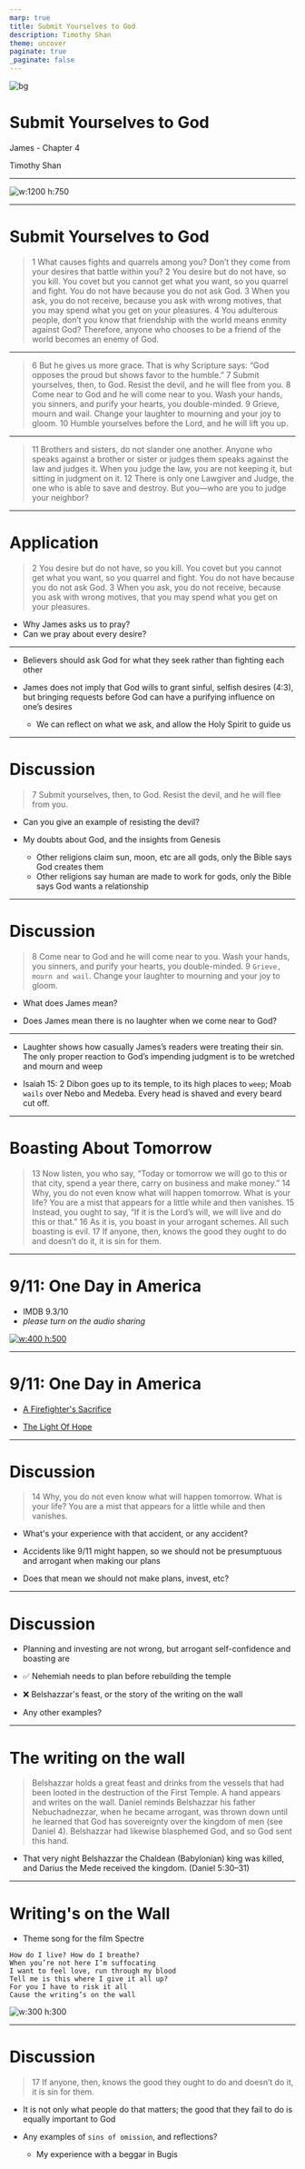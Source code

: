 ```yaml
---
marp: true
title: Submit Yourselves to God 
description: Timothy Shan
theme: uncover
paginate: true
_paginate: false
---
```


![bg](./assets/gradient.jpg)

# <!--fit--> Submit Yourselves to God

James - Chapter 4

Timothy Shan

---

![w:1200 h:750](https://user-images.githubusercontent.com/106022681/185776875-8c15faa5-2d53-40ee-ba2e-2bb6432fa15c.png)

---

# Submit Yourselves to God

> 1 What causes fights and quarrels among you? Don’t they come from your desires that battle within you?
2 You desire but do not have, so you kill. You covet but you cannot get what you want, so you quarrel and fight. You do not have because you do not ask God.
3 When you ask, you do not receive, because you ask with wrong motives, that you may spend what you get on your pleasures.
4 You adulterous people, don’t you know that friendship with the world means enmity against God? Therefore, anyone who chooses to be a friend of the world becomes an enemy of God.

---

> 6 But he gives us more grace. That is why Scripture says: “God opposes the proud but shows favor to the humble.”
7 Submit yourselves, then, to God. Resist the devil, and he will flee from you.
8 Come near to God and he will come near to you. Wash your hands, you sinners, and purify your hearts, you double-minded.
9 Grieve, mourn and wail. Change your laughter to mourning and your joy to gloom.
10 Humble yourselves before the Lord, and he will lift you up.

---

> 11 Brothers and sisters, do not slander one another. Anyone who speaks against a brother or sister or judges them speaks against the law and judges it. When you judge the law, you are not keeping it, but sitting in judgment on it.
12 There is only one Lawgiver and Judge, the one who is able to save and destroy. But you—who are you to judge your neighbor?

---

# Application 

> 2 You desire but do not have, so you kill. You covet but you cannot get what you want, so you quarrel and fight. You do not have because you do not ask God.
3 When you ask, you do not receive, because you ask with wrong motives, that you may spend what you get on your pleasures.

- Why James asks us to pray? 
- Can we pray about every desire?

---

- Believers should ask God for what they seek rather than fighting each other

- James does not imply that God wills to grant sinful, selfish desires (4:3), but bringing requests before God can have a purifying influence on one’s desires
    - We can reflect on what we ask, and allow the Holy Spirit to guide us

---

# Discussion 

> 7 Submit yourselves, then, to God. Resist the devil, and he will flee from you.

- Can you give an example of resisting the devil? 

- My doubts about God, and the insights from Genesis
    - Other religions claim sun, moon, etc are all gods, only the Bible says God creates them
    - Other religions say human are made to work for gods, only the Bible says God wants a relationship

--- 

# Discussion 

> 8 Come near to God and he will come near to you. Wash your hands, you sinners, and purify your hearts, you double-minded.
9 `Grieve, mourn and wail`. Change your laughter to mourning and your joy to gloom.

- What does James mean?

- Does James mean there is no laughter when we come near to God? 

---

- Laughter shows how casually James’s readers were treating their sin. The only proper reaction to God’s impending judgment is to be wretched and mourn and weep

- Isaiah 15: 2 Dibon goes up to its temple, to its high places to `weep`; Moab `wails` over Nebo and Medeba. Every head is shaved and every beard cut off.

---

# Boasting About Tomorrow

> 13 Now listen, you who say, “Today or tomorrow we will go to this or that city, spend a year there, carry on business and make money.”
14 Why, you do not even know what will happen tomorrow. What is your life? You are a mist that appears for a little while and then vanishes.
15 Instead, you ought to say, “If it is the Lord’s will, we will live and do this or that.”
16 As it is, you boast in your arrogant schemes. All such boasting is evil.
17 If anyone, then, knows the good they ought to do and doesn’t do it, it is sin for them.

---

# 9/11: One Day in America 

- IMDB 9.3/10
- *please turn on the audio sharing*

[![w:400 h:500](https://user-images.githubusercontent.com/106022681/185776490-1611b7d0-a9c5-4752-8b44-3e5e09a8b65e.png)](https://youtu.be/pfPiGPKH8fw)

---

# 9/11: One Day in America 

- [A Firefighter's Sacrifice](https://youtu.be/Nem_nSEDO-A)

- [The Light Of Hope](https://youtu.be/uglQIl9Rvuc)

---

# Discussion

> 14 Why, you do not even know what will happen tomorrow. What is your life? You are a mist that appears for a little while and then vanishes.

- What's your experience with that accident, or any accident?

- Accidents like 9/11 might happen, so we should not be presumptuous and arrogant when making our plans

- Does that mean we should not make plans, invest, etc? 

---

# Discussion

- Planning and investing are not wrong, but arrogant self-confidence and boasting are

- ✅ Nehemiah needs to plan before rebuilding the temple 

- ❌ Belshazzar's feast, or the story of the writing on the wall

- Any other examples? 

---

# The writing on the wall

> Belshazzar holds a great feast and drinks from the vessels that had been looted in the destruction of the First Temple. A hand appears and writes on the wall. 
Daniel reminds Belshazzar his father Nebuchadnezzar, when he became arrogant, was thrown down until he learned that God has sovereignty over the kingdom of men (see Daniel 4). Belshazzar had likewise blasphemed God, and so God sent this hand. 

- That very night Belshazzar the Chaldean (Babylonian) king was killed, and Darius the Mede received the kingdom. (Daniel 5:30–31)

---

# Writing's on the Wall 

- Theme song for the film Spectre

```
How do I live? How do I breathe?
When you’re not here I’m suffocating
I want to feel love, run through my blood
Tell me is this where I give it all up?
For you I have to risk it all
Cause the writing’s on the wall
```

![w:300 h:300](https://user-images.githubusercontent.com/106022681/185778247-77222b5c-4e37-4b67-a6d6-83abf51b995e.png)

---

# Discussion 

> 17 If anyone, then, knows the good they ought to do and doesn’t do it, it is sin for them.

- It is not only what people do that matters; the good that they fail to do is equally important to God

- Any examples of `sins of omission`, and reflections? 
    - My experience with a beggar in Bugis 


